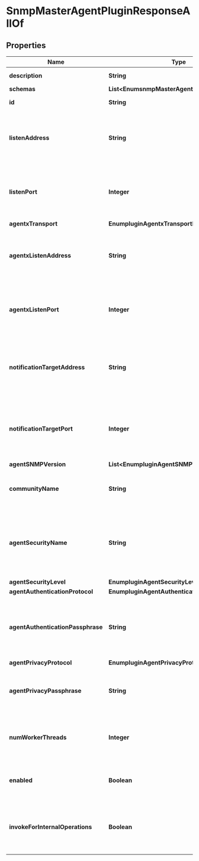 

# SnmpMasterAgentPluginResponseAllOf


## Properties

| Name | Type | Description | Notes |
|------------ | ------------- | ------------- | -------------|
|**description** | **String** | A description for this Plugin |  [optional] |
|**schemas** | **List&lt;EnumsnmpMasterAgentPluginSchemaUrn&gt;** |  |  [optional] |
|**id** | **String** | Name of the Plugin |  [optional] |
|**listenAddress** | **String** | The IP address on which the SNMP agent will listen for client requests. |  [optional] |
|**listenPort** | **Integer** | The port number on which the SNMP agent will listen for client requests. |  [optional] |
|**agentxTransport** | **EnumpluginAgentxTransportProp** |  |  [optional] |
|**agentxListenAddress** | **String** | The IP address on which the SNMP agent will listen for sub-agent sessions. |  [optional] |
|**agentxListenPort** | **Integer** | The port number on which the SNMP agent will listen for sub-agent sessions. |  [optional] |
|**notificationTargetAddress** | **String** | The IP address of the target to which the SNMP agent should send notifications (traps). |  [optional] |
|**notificationTargetPort** | **Integer** | The port number of the target to which the SNMP agent should send notifications (traps). |  [optional] |
|**agentSNMPVersion** | **List&lt;EnumpluginAgentSNMPVersionProp&gt;** |  |  [optional] |
|**communityName** | **String** | The name of the community to use for the SNMP agent. |  [optional] |
|**agentSecurityName** | **String** | The security name (i.e., username) to use for the SNMP agent. This must be defined if SNMPv3 is to be used. |  [optional] |
|**agentSecurityLevel** | **EnumpluginAgentSecurityLevelProp** |  |  [optional] |
|**agentAuthenticationProtocol** | **EnumpluginAgentAuthenticationProtocolProp** |  |  [optional] |
|**agentAuthenticationPassphrase** | **String** | The authentication passphrase to use for SNMPv3 if authentication is to be performed. |  [optional] |
|**agentPrivacyProtocol** | **EnumpluginAgentPrivacyProtocolProp** |  |  [optional] |
|**agentPrivacyPassphrase** | **String** | The privacy passphrase to use for SNMPv3 if privacy is to be used. |  [optional] |
|**numWorkerThreads** | **Integer** | The number of worker threads to use to handle SNMP requests. |  [optional] |
|**enabled** | **Boolean** | Indicates whether the plug-in is enabled for use. |  [optional] |
|**invokeForInternalOperations** | **Boolean** | Indicates whether the plug-in should be invoked for internal operations. |  [optional] |



